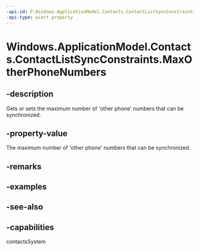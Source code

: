 ```yaml
---
-api-id: P:Windows.ApplicationModel.Contacts.ContactListSyncConstraints.MaxOtherPhoneNumbers
-api-type: winrt property
---
```


<!-- Property syntax
public Windows.Foundation.IReference<int> MaxOtherPhoneNumbers { get;  set; }
-->

# Windows.ApplicationModel.Contacts.ContactListSyncConstraints.MaxOtherPhoneNumbers

## -description
Gets or sets the maximum number of 'other phone' numbers that can be synchronized.

## -property-value
The maximum number of 'other phone' numbers that can be synchronized.

## -remarks

## -examples

## -see-also

## -capabilities
contactsSystem
